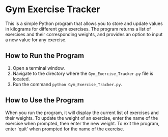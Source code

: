 # Gym Exercise Tracker

This is a simple Python program that allows you to store and update values in kilograms for different gym exercises. The program returns a list of exercises and their corresponding weights, and provides an option to input a new value for any exercise.

## How to Run the Program

1. Open a terminal window.
2. Navigate to the directory where the `Gym_Exercise_Tracker.py` file is located.
3. Run the command `python Gym_Exercise_Tracker.py`.

## How to Use the Program

When you run the program, it will display the current list of exercises and their weights. To update the weight of an exercise, enter the name of the exercise when prompted, then enter the new weight. To exit the program, enter 'quit' when prompted for the name of the exercise.

